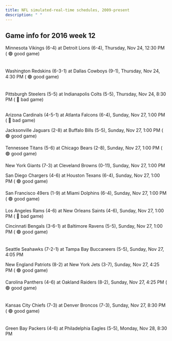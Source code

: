 ```yaml
---
title: NFL simulated-real-time schedules, 2009-present
description: " "
---
```


## Game info for 2016 week 12
Minnesota Vikings (6-4) at Detroit Lions (6-4), Thursday, Nov 24, 12:30 PM (	:green_circle: good game)

<br/>Washington Redskins (6-3-1) at Dallas Cowboys (9-1), Thursday, Nov 24, 4:30 PM (	:green_circle: good game)

<br/>Pittsburgh Steelers (5-5) at Indianapolis Colts (5-5), Thursday, Nov 24, 8:30 PM (	:red_circle: bad game)

<br/>Arizona Cardinals (4-5-1) at Atlanta Falcons (6-4), Sunday, Nov 27, 1:00 PM (	:red_circle: bad game)

Jacksonville Jaguars (2-8) at Buffalo Bills (5-5), Sunday, Nov 27, 1:00 PM (	:green_circle: good game)

Tennessee Titans (5-6) at Chicago Bears (2-8), Sunday, Nov 27, 1:00 PM (	:green_circle: good game)

New York Giants (7-3) at Cleveland Browns (0-11), Sunday, Nov 27, 1:00 PM

San Diego Chargers (4-6) at Houston Texans (6-4), Sunday, Nov 27, 1:00 PM (	:green_circle: good game)

San Francisco 49ers (1-9) at Miami Dolphins (6-4), Sunday, Nov 27, 1:00 PM (	:green_circle: good game)

Los Angeles Rams (4-6) at New Orleans Saints (4-6), Sunday, Nov 27, 1:00 PM (	:red_circle: bad game)

Cincinnati Bengals (3-6-1) at Baltimore Ravens (5-5), Sunday, Nov 27, 1:00 PM (	:green_circle: good game)

<br/>Seattle Seahawks (7-2-1) at Tampa Bay Buccaneers (5-5), Sunday, Nov 27, 4:05 PM

New England Patriots (8-2) at New York Jets (3-7), Sunday, Nov 27, 4:25 PM (	:green_circle: good game)

Carolina Panthers (4-6) at Oakland Raiders (8-2), Sunday, Nov 27, 4:25 PM (	:green_circle: good game)

<br/>Kansas City Chiefs (7-3) at Denver Broncos (7-3), Sunday, Nov 27, 8:30 PM (	:green_circle: good game)

<br/>Green Bay Packers (4-6) at Philadelphia Eagles (5-5), Monday, Nov 28, 8:30 PM

